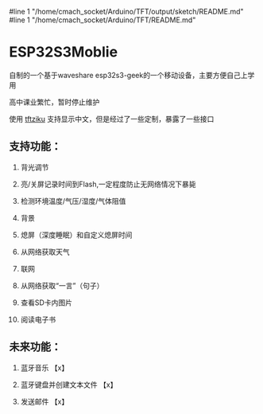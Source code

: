 #line 1 "/home/cmach_socket/Arduino/TFT/output/sketch/README.md"
#line 1 "/home/cmach_socket/Arduino/TFT/README.md"
# ESP32S3Moblie

自制的一个基于waveshare esp32s3-geek的一个移动设备，主要方便自己上学用

高中课业繁忙，暂时停止维护

使用 [tftziku](https://github.com/StarCompute/tftziku) 支持显示中文，但是经过了一些定制，暴露了一些接口

## 支持功能：

1. 背光调节

2. 亮/关屏记录时间到Flash,一定程度防止无网络情况下暴毙

3. 检测环境温度/气压/湿度/气体阻值

4. 背景

5. 熄屏（深度睡眠）和自定义熄屏时间 

6. 从网络获取天气

7. 联网

8. 从网络获取“一言”（句子）

9. 查看SD卡内图片

10. 阅读电子书

## 未来功能：

1. 蓝牙音乐 【x】

2. 蓝牙键盘并创建文本文件 【x】

3. 发送邮件 【x】